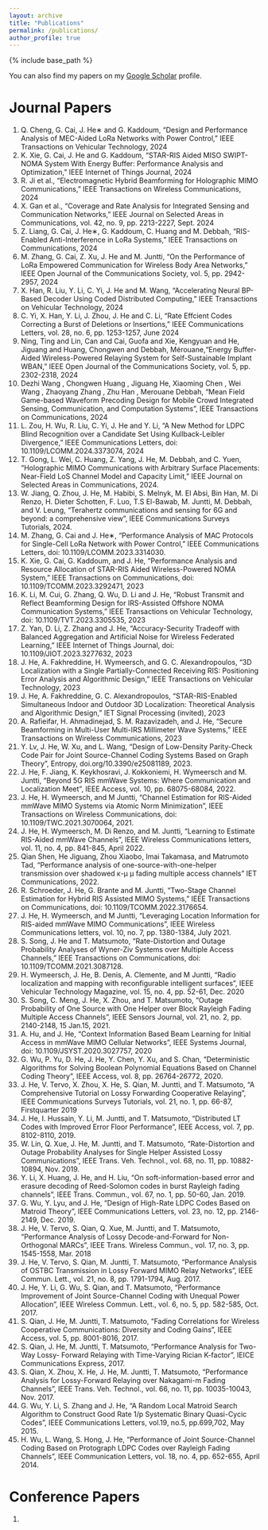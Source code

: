 ```yaml
---
layout: archive
title: "Publications"
permalink: /publications/
author_profile: true
---
```


{% include base_path %}

You can also find my papers on my [Google Scholar](https://scholar.google.com/citations?user=roD_yEMAAAAJ&hl=en) profile.

Journal Papers
======
1. Q. Cheng, G. Cai, J. He∗ and G. Kaddoum, “Design and Performance Analysis of MEC-Aided LoRa Networks with Power Control,” IEEE Transactions on Vehicular Technology, 2024
2. K. Xie, G. Cai, J. He and G. Kaddoum, “STAR-RIS Aided MISO SWIPT-NOMA System With Energy Buffer: Performance Analysis and Optimization,” IEEE Internet of Things Journal, 2024
3. R. Ji et al., “Electromagnetic Hybrid Beamforming for Holographic MIMO Communications,” IEEE Transactions on Wireless Communications, 2024
4. X. Gan et al., “Coverage and Rate Analysis for Integrated Sensing and Communication Networks,” IEEE Journal on Selected Areas in Communications, vol. 42, no. 9, pp. 2213-2227, Sept. 2024
5. Z. Liang, G. Cai, J. He∗, G. Kaddoum, C. Huang and M. Debbah, “RIS-Enabled Anti-Interference in LoRa Systems,” IEEE Transactions on Communications, 2024
6. M. Zhang, G. Cai, Z. Xu, J. He and M. Juntti, “On the Performance of LoRa Empowered Communication for Wireless Body Area Networks,” IEEE Open Journal of the Communications Society, vol. 5, pp. 2942-2957, 2024
7. X. Han, R. Liu, Y. Li, C. Yi, J. He and M. Wang, “Accelerating Neural BP-Based Decoder Using Coded Distributed Computing,” IEEE Transactions on Vehicular Technology, 2024
8. C. Yi, X. Han, Y. Li, J. Zhou, J. He and C. Li, “Rate Effcient Codes Correcting a Burst of Deletions or Insertions,” IEEE Communications Letters, vol. 28, no. 6, pp. 1253-1257, June 2024
9. Ning, Ting and Lin, Can and Cai, Guofa and Xie, Kengyuan and He, Jiguang and Huang, Chongwen and Debbah, Mérouane,“Energy Buffer-Aided Wireless-Powered Relaying System for Self-Sustainable Implant WBAN,” IEEE
Open Journal of the Communications Society, vol. 5, pp. 2302-2318, 2024
10. Dezhi Wang , Chongwen Huang , Jiguang He, Xiaoming Chen , Wei Wang , Zhaoyang Zhang , Zhu Han , Merouane Debbah, “Mean Field Game-based Waveform Precoding Design for Mobile Crowd Integrated Sensing,
Communication, and Computation Systems”, IEEE Transactions on Communications, 2024
11. L. Zou, H. Wu, R. Liu, C. Yi, J. He and Y. Li, “A New Method for LDPC Blind Recognition over a Candidate Set Using Kullback-Leibler Divergence,” IEEE Communications Letters, doi: 10.1109/LCOMM.2024.3373074, 2024
12. T. Gong, L. Wei, C. Huang, Z. Yang, J. He, M. Debbah, and C. Yuen, “Holographic MIMO Communications with Arbitrary Surface Placements: Near-Field LoS Channel Model and Capacity Limit,” IEEE Journal on Selected Areas
in Communications, 2024.
13. W. Jiang, Q. Zhou, J. He, M. Habibi, S. Melnyk, M. El Absi, Bin Han, M. Di Renzo, H. Dieter Schotten, F. Luo, T.S El-Bawab, M. Juntti, M. Debbah, and V. Leung, “Terahertz communications and sensing for 6G and beyond: a
comprehensive view”, IEEE Communications Surveys Tutorials, 2024.
14. M. Zhang, G. Cai and J. He∗, “Performance Analysis of MAC Protocols for Single-Cell LoRa Network with Power Control,” IEEE Communications Letters, doi: 10.1109/LCOMM.2023.3314030.
15. K. Xie, G. Cai, G. Kaddoum, and J. He, “Performance Analysis and Resource Allocation of STAR-RIS Aided Wireless-Powered NOMA System,” IEEE Transactions on Communications, doi: 10.1109/TCOMM.2023.3292471, 2023
16. K. Li, M. Cui, G. Zhang, Q. Wu, D. Li and J. He, “Robust Transmit and Reflect Beamforming Design for IRS-Assisted Offshore NOMA Communication Systems,” IEEE Transactions on Vehicular Technology, doi:
10.1109/TVT.2023.3305535, 2023
17. Z. Yan, D. Li, Z. Zhang and J. He, “Accuracy-Security Tradeoff with Balanced Aggregation and Artificial Noise for Wireless Federated Learning,” IEEE Internet of Things Journal, doi: 10.1109/JIOT.2023.3277632, 2023
18. J. He, A. Fakhreddine, H. Wymeersch, and G. C. Alexandropoulos, “3D Localization with a Single Partially-Connected Receiving RIS: Positioning Error Analysis and Algorithmic Design,” IEEE Transactions on
Vehicular Technology, 2023
19. J. He, A. Fakhreddine, G. C. Alexandropoulos, “STAR-RIS-Enabled Simultaneous Indoor and Outdoor 3D Localization: Theoretical Analysis and Algorithmic Design,” IET Signal Processing (invited), 2023
20. A. Rafieifar, H. Ahmadinejad, S. M. Razavizadeh, and J. He, “Secure Beamforming in Multi-User Multi-IRS Millimeter Wave Systems,” IEEE Transactions on Wireless Communications, 2023
21. Y. Lv, J. He, W. Xu, and L. Wang, “Design of Low-Density Parity-Check Code Pair for Joint Source-Channel Coding Systems Based on Graph Theory”, Entropy, doi.org/10.3390/e25081189, 2023.
22. J. He, F. Jiang, K. Keykhosravi, J. Kokkoniemi, H. Wymeersch and M. Juntti, “Beyond 5G RIS mmWave Systems: Where Communication and Localization Meet”, IEEE Access, vol. 10, pp. 68075-68084, 2022.
23. J. He, H. Wymeersch, and M Juntti, “Channel Estimation for RIS-Aided mmWave MIMO Systems via Atomic Norm Minimization”, IEEE Transactions on Wireless Communications, doi: 10.1109/TWC.2021.3070064, 2021.
24. J. He, H. Wymeersch, M. Di Renzo, and M. Juntti, “Learning to Estimate RIS-Aided mmWave Channels”, IEEE Wireless Communications letters, vol. 11, no. 4, pp. 841-845, April 2022.
25. Qian Shen, He Jiguang, Zhou Xiaobo, Imai Takamasa, and Matrumoto Tad, “Performance analysis of one-source-with-one-helper transmission over shadowed κ-µ µ fading multiple access channels” IET Communications, 2022.
26. R. Schroeder, J. He, G. Brante and M. Juntti, “Two-Stage Channel Estimation for Hybrid RIS Assisted MIMO Systems,” IEEE Transactions on Communications, doi: 10.1109/TCOMM.2022.3176654.
27. J. He, H. Wymeersch, and M Juntti, “Leveraging Location Information for RIS-aided mmWave MIMO Communications”, IEEE Wireless Communications letters, vol. 10, no. 7, pp. 1380-1384, July 2021.
28. S. Song, J. He and T. Matsumoto, “Rate-Distortion and Outage Probability Analyses of Wyner-Ziv Systems over Multiple Access Channels,” IEEE Transactions on Communications, doi: 10.1109/TCOMM.2021.3087128.
29. H. Wymeersch, J. He, B. Denis, A. Clemente, and M Juntti, “Radio localization and mapping with reconfigurable intelligent surfaces”, IEEE Vehicular Technology Magazine, vol. 15, no. 4, pp. 52-61, Dec. 2020
30. S. Song, C. Meng, J. He, X. Zhou, and T. Matsumoto, “Outage Probability of One Source with One Helper over Block Rayleigh Fading Multiple Access Channels”, IEEE Sensors Journal, vol. 21, no. 2, pp. 2140-2148, 15 Jan.15, 2021.
31. A. Hu, and J. He, “Context Information Based Beam Learning for Initial Access in mmWave MIMO Cellular Networks”, IEEE Systems Journal, doi: 10.1109/JSYST.2020.3027757, 2020
32. G. Wu, P. Yu, D. He, J. He, Y. Chen, Y. Xu, and S. Chan, “Deterministic Algorithms for Solving Boolean Polynomial Equations Based on Channel Coding Theory”, IEEE Access, vol. 8, pp. 26764-26772, 2020.
33. J. He, V. Tervo, X. Zhou, X. He, S. Qian, M. Juntti, and T. Matsumoto, “A Comprehensive Tutorial on Lossy Forwarding Cooperative Relaying”, IEEE Communications Surveys Tutorials, vol. 21, no. 1, pp. 66-87, Firstquarter 2019
34. J. He, I. Hussain, Y. Li, M. Juntti, and T. Matsumoto, “Distributed LT Codes with Improved Error Floor Performance”, IEEE Access, vol. 7, pp. 8102-8110, 2019.
35. W. Lin, Q. Xue, J. He, M. Juntti, and T. Matsumoto, “Rate-Distortion and Outage Probability Analyses for Single Helper Assisted Lossy Communications”, IEEE Trans. Veh. Technol., vol. 68, no. 11, pp. 10882-10894, Nov. 2019.
36. Y. Li, X. Huang, J. He, and H. Liu, “On soft-information-based error and erasure decoding of Reed-Solomon codes in burst Rayleigh fading channels”, IEEE Trans. Commun., vol. 67, no. 1, pp. 50-60, Jan. 2019.
37. G. Wu, Y. Lyu, and J. He, “Design of High-Rate LDPC Codes Based on Matroid Theory”, IEEE Communications Letters, vol. 23, no. 12, pp. 2146-2149, Dec. 2019.
38. J. He, V. Tervo, S. Qian, Q. Xue, M. Juntti, and T. Matsumoto, “Performance Analysis of Lossy Decode-and-Forward for Non-Orthogonal MARCs”, IEEE Trans. Wireless Commun., vol. 17, no. 3, pp. 1545-1558, Mar. 2018
39. J. He, V. Tervo, S. Qian, M. Juntti, T. Matsumoto, “Performance Analysis of OSTBC Transmission in Lossy Forward MIMO Relay Networks”, IEEE Commun. Lett., vol. 21, no. 8, pp. 1791-1794, Aug. 2017.
40. J. He, Y. Li, G. Wu, S. Qian, and T. Matsumoto, “Performance Improvement of Joint Source-Channel Coding with Unequal Power Allocation”, IEEE Wireless Commun. Lett., vol. 6, no. 5, pp. 582-585, Oct. 2017.
41. S. Qian, J. He, M. Juntti, T. Matsumoto, “Fading Correlations for Wireless Cooperative Communications: Diversity and Coding Gains”, IEEE Access, vol. 5, pp. 8001-8016, 2017.
42. S. Qian, J. He, M. Juntti, T. Matsumoto, “Performance Analysis for Two-Way Lossy- Forward Relaying with Time-Varying Rician K-factor”, IEICE Communications Express, 2017.
43. S. Qian, X. Zhou, X. He, J. He, M. Juntti, T. Matsumoto, “Performance Analysis for Lossy-Forward Relaying over Nakagami-m Fading Channels”, IEEE Trans. Veh. Technol., vol. 66, no. 11, pp. 10035-10043, Nov. 2017.
44. G. Wu, Y. Li, S. Zhang and J. He, “A Random Local Matroid Search Algorithm to Construct Good Rate 1/p Systematic Binary Quasi-Cycic Codes”, IEEE Communications Letters, vol.19, no.5, pp.699,702, May 2015.
45. H. Wu, L. Wang, S. Hong, J. He, “Performance of Joint Source-Channel Coding Based on Protograph LDPC Codes over Rayleigh Fading Channels”, IEEE Communication Letters, vol. 18, no. 4, pp. 652-655, April 2014.

Conference Papers
======
1. 
